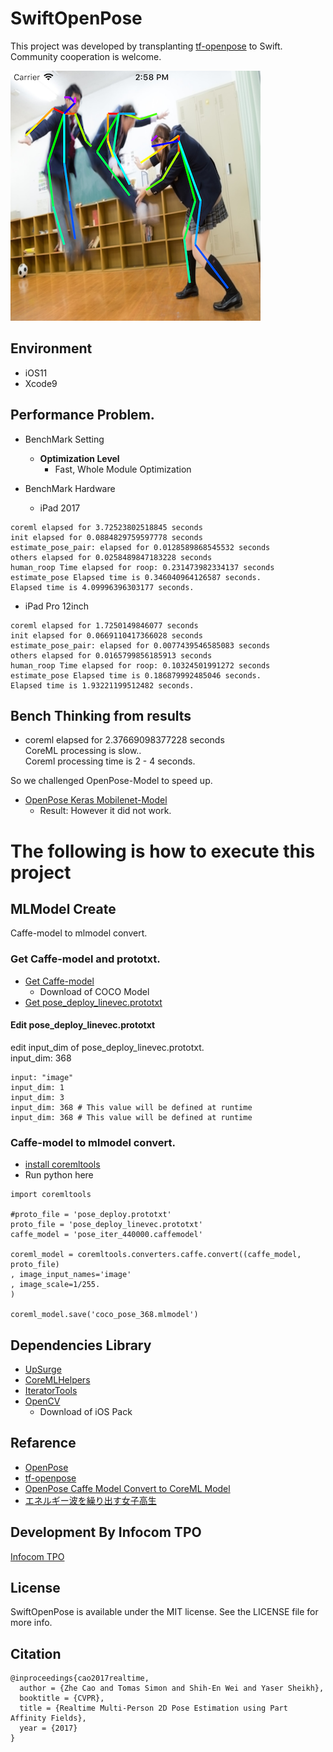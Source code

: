 # SwiftOpenPose

This project was developed by transplanting [tf-openpose](https://github.com/ildoonet/tf-openpose) to Swift.  
Community cooperation is welcome.  

![swiftopenpose_result](images/swiftopenpose_result.png)

## Environment
* iOS11
* Xcode9

## Performance Problem.

* BenchMark Setting
  * **Optimization Level**
    * Fast, Whole Module Optimization

* BenchMark Hardware
  * iPad 2017
```
coreml elapsed for 3.72523802518845 seconds
init elapsed for 0.0884829759597778 seconds
estimate_pose_pair: elapsed for 0.0128589868545532 seconds
others elapsed for 0.0258489847183228 seconds
human_roop Time elapsed for roop: 0.231473982334137 seconds
estimate_pose Elapsed time is 0.346040964126587 seconds.
Elapsed time is 4.09996396303177 seconds.
```
  * iPad Pro 12inch
```
coreml elapsed for 1.7250149846077 seconds
init elapsed for 0.0669110417366028 seconds
estimate_pose_pair: elapsed for 0.0077439546585083 seconds
others elapsed for 0.0165799856185913 seconds
human_roop Time elapsed for roop: 0.10324501991272 seconds
estimate_pose Elapsed time is 0.186879992485046 seconds.
Elapsed time is 1.93221199512482 seconds.
```

## Bench Thinking from results

* coreml elapsed for 2.37669098377228 seconds  
CoreML processing is slow..  
Coreml processing time is 2 - 4 seconds.

So we challenged OpenPose-Model to speed up.  

* [OpenPose Keras Mobilenet-Model](https://github.com/infocom-tpo/tf-openpose/tree/master/convert)
  * Result: However it did not work.


# The following is how to execute this project

## MLModel Create

Caffe-model to mlmodel convert.

### Get Caffe-model and prototxt.

* [Get Caffe-model](https://github.com/CMU-Perceptual-Computing-Lab/openpose/blob/master/doc/installation.md)
  * Download of COCO Model
* [Get pose_deploy_linevec.prototxt](https://github.com/CMU-Perceptual-Computing-Lab/openpose/tree/master/models/pose/coco)

#### Edit pose_deploy_linevec.prototxt

edit input_dim of pose_deploy_linevec.prototxt.    
input_dim: 368

``` 
input: "image"
input_dim: 1
input_dim: 3
input_dim: 368 # This value will be defined at runtime
input_dim: 368 # This value will be defined at runtime
```

### Caffe-model to mlmodel convert.
* [install coremltools](https://pypi.python.org/pypi/coremltools)
* Run python here
```
import coremltools

#proto_file = 'pose_deploy.prototxt'
proto_file = 'pose_deploy_linevec.prototxt'
caffe_model = 'pose_iter_440000.caffemodel'

coreml_model = coremltools.converters.caffe.convert((caffe_model, proto_file)
, image_input_names='image'
, image_scale=1/255.
)

coreml_model.save('coco_pose_368.mlmodel')
```

## Dependencies Library

* [UpSurge](https://github.com/aleph7/Upsurge)
* [CoreMLHelpers](https://github.com/hollance/CoreMLHelpers)
* [IteratorTools](https://github.com/mpangburn/IteratorTools)
* [OpenCV](https://opencv.org/releases.html)
  * Download of iOS Pack

## Refarence

* [OpenPose](https://github.com/CMU-Perceptual-Computing-Lab/openpose)
* [tf-openpose](https://github.com/ildoonet/tf-openpose)
* [OpenPose Caffe Model Convert to CoreML Model](https://gist.github.com/otmb/7b2e1caf3330b97c82dc217af5844ad5)
* [エネルギー波を繰り出す女子高生](https://www.pakutaso.com/20151016274post-6129.html)

## Development By Infocom TPO

[Infocom TPO](https://lab.infocom.co.jp/)

## License

SwiftOpenPose is available under the MIT license. See the LICENSE file for more info.

## Citation

```
@inproceedings{cao2017realtime,
  author = {Zhe Cao and Tomas Simon and Shih-En Wei and Yaser Sheikh},
  booktitle = {CVPR},
  title = {Realtime Multi-Person 2D Pose Estimation using Part Affinity Fields},
  year = {2017}
}
```